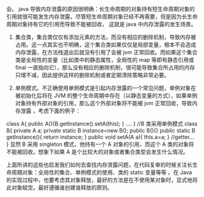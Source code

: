 会。 java 导致内存泄露的原因很明确：长生命周期的对象持有短生命周期对象的引用就很可能发生内存泄露，尽管短生命周期对象已经不再需要，但是因为长生命周期对象持有它的引用而导致不能被回收， 这就是 java 中内存泄露的发生场景。

1. 集合类，集合类仅仅有添加元素的方法，而没有相应的删除机制，导致内存被占用。这一点其实也不明确，这个集合类如果仅仅是局部变量，根本不会造成内存泄露，在方法栈退出后就没有引用了会被 jvm 正常回收。而如果这个集合类是全局性的变量（比如类中的静态属性，全局性的 map 等即有静态引用或 final 一直指向它），那么没有相应的删除机制，很可能导致集合所占用的内存只增不减，因此提供这样的删除机制或者定期清除策略非常必要。

2. 单例模式。不正确使用单例模式是引起内存泄露的一个常见问题，单例对象在被初始化后将在 JVM 的整个生命周期中存在（以静态变量的方式），如果单例对象持有外部对象的引用，那么这个外部对象将不能被 jvm 正常回收，导致内存泄露 ，考虑下面的例子：

class A{
public A(){B.getInstance().setA(this);
}
....
}
//B 类采用单例模式
class B{
private A a;
private static B instance=new B();
public B(){}
public static B getInstance(){
return instance;
}
public void setA(A a){
this.a=a;
}
//getter...
}
显然 B 采用 singleton 模式，他持有一个 A 对象的引用，而这个 A 类的对象将不能被回收。想象下如果 A 是个比较大的对象或者集合类型会发生什么情况。

上面所讲的这些也启发我们如何去查找内存泄露问题，在代码复审的时候关注长生命周期对象：全局性的集合、单例模式的使用、类的 static 变量等等 。在 Java 的实现过程中，也要考虑其对象释放，最好的方法是在不使用某对象时，显式地将此对象赋空。最好遵循谁创建谁释放的原则。